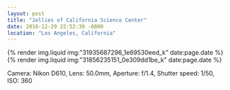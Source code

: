 ```yaml
---
layout: post
title: "Jellies of California Science Center"
date: 2016-12-29 22:52:39 -0800
location: "Los Angeles, California"
---
```


{% render img.liquid img:"31935687296_1e69530eed_k" date:page.date %}
{% render img.liquid img:"31856235151_0e309dd1be_k" date:page.date %}

Camera: Nikon D610, Lens: 50.0mm, Aperture: f/1.4, Shutter speed: 1/50, ISO: 360
